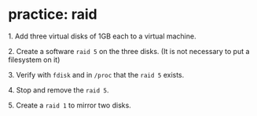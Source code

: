 # practice: raid

1\. Add three virtual disks of 1GB each to a virtual machine.

2\. Create a software `raid 5` on the three disks. (It is not necessary
to put a filesystem on it)

3\. Verify with `fdisk` and in `/proc` that the `raid 5` exists.

4\. Stop and remove the `raid 5`.

5\. Create a `raid 1` to mirror two disks.
